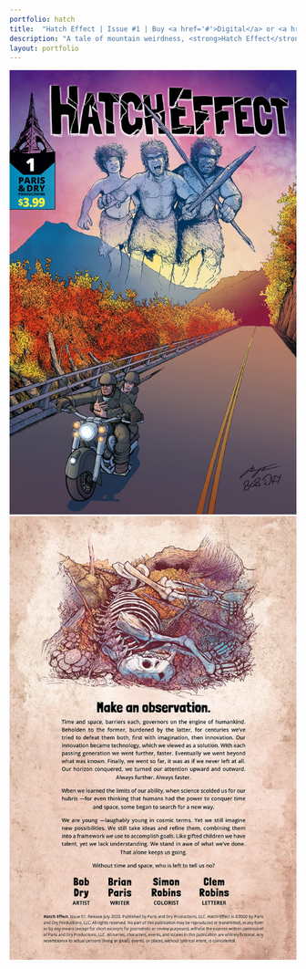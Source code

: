 ```yaml
---
portfolio: hatch
title:  "Hatch Effect | Issue #1 | Buy <a href='#'>Digital</a> or <a href='/illus/order/'>Print</a> "
description: "A tale of mountain weirdness, <strong>Hatch Effect</strong> is a comic book series from creators, Bob Dry and Brian Paris. It&rsquo;s Fall along the Blue Ridge Parkway. Sheila and Paul are out for a peaceful ride when suddenly they crash into an unexpected time."
layout: portfolio
---
```

<div class="row">
    <div class="col-md-6">
    <img src="../images/hatch1.jpg" class="img-fluid"/>
    </div>
    <div class="col-md-6">
    <img src="../images/hatch2.jpg" class="img-fluid"/>
    </div>
</div>